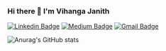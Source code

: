 ### Hi there 👋 I'm Vihanga Janith


[![Linkedin Badge](https://img.shields.io/badge/-VihangaJanith-blue?style=flat&logo=Linkedin&logoColor=white&link=https://www.linkedin.com/in/vihanga-janith-a03717207/)](https://www.linkedin.com/in/vihanga-janith-a03717207/)
[![Medium Badge](https://img.shields.io/badge/-VihangaSenadeera-000000?style=flat&labelColor=000000&logo=Medium&link=https://medium.com/@vihangasenadeera99)](https://medium.com/@vihangasenadeera99)
[![Gmail Badge](https://img.shields.io/badge/-vihangaajanith99-c14438?style=flat&logo=Gmail&logoColor=white&link=mailto:vihangaajanith99@gmail.com)](mailto:vihangaajanith99@gmail.com)



<!--
**VihangaJanith/VihangaJanith** is a ✨ _special_ ✨ repository because its `README.md` (this file) appears on your GitHub profile.

Here are some ideas to get you started:

- 🔭 I’m currently working on ...
- 🌱 I’m currently learning ...
- 👯 I’m looking to collaborate on ...
- 🤔 I’m looking for help with ...
- 💬 Ask me about ...
- 📫 How to reach me: ...
- 😄 Pronouns: ...
- ⚡ Fun fact: ...
-->

![Anurag's GitHub stats](https://github-readme-stats.vercel.app/api?username=VihangaJanith&show_icons=true&theme=merko)
